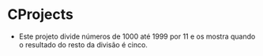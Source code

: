 # CProjects
- Este projeto divide números de 1000 até 1999 por 11 e os mostra quando o resultado do resto da divisão é cinco.
